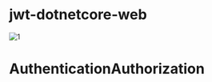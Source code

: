 # jwt-dotnetcore-web
![1](https://user-images.githubusercontent.com/39761148/140698293-ac5f2fb7-f600-4890-8de2-b6d193962f4e.png)
# AuthenticationAuthorization
